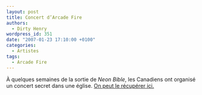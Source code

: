 ```yaml
---
layout: post
title: Concert d’Arcade Fire
authors:
  - Dirty Henry
wordpress_id: 351
date: "2007-01-23 17:10:00 +0100"
categories:
  - Artistes
tags:
  - Arcade Fire
---
```


À quelques semaines de la sortie de _Neon Bible_, les Canadiens ont organisé un
concert secret dans une église.
[On peut le récupérer ici.](http://podmodernisme.blogspot.com/2007/01/pour-ceux-qui-auraient-manqu-ce-fameux.html)
